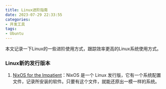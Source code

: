 ```yaml
---
title: Linux进阶指南
date: 2023-07-29 22:33:55
categories:
- 开发工具
tags:
- Ubuntu
---
```

本文记录一下Linux的一些进阶使用方式，跟踪效率更高的Linux系统使用方式。
<!--more-->

### Linux新的发行版本
1. [NixOS for the Impatient](https://borretti.me/article/nixos-for-the-impatient)：NixOS 是一个 Linux 发行版，它有一个系统配置文件，记录所安装的软件。只要有这个文件，就能还原出一模一样的系统。
